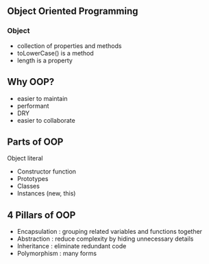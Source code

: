## Object Oriented Programming
### Object
- collection of properties and methods
- toLowerCase() is a method
- length is a property

## Why OOP?
- easier to maintain
- performant
- DRY
- easier to collaborate

## Parts of OOP
Object literal

- Constructor function
- Prototypes
- Classes
- Instances (new, this)

## 4 Pillars of OOP
- Encapsulation : grouping related variables and functions together
- Abstraction : reduce complexity by hiding unnecessary details
- Inheritance : eliminate redundant code
- Polymorphism : many forms